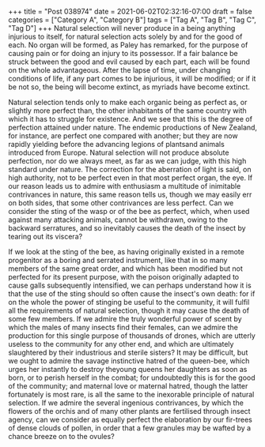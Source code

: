 +++
title = "Post 038974"
date = 2021-06-02T02:32:16-07:00
draft = false
categories = ["Category A", "Category B"]
tags = ["Tag A", "Tag B", "Tag C", "Tag D"]
+++
Natural selection will never produce in a being anything injurious to itself, for natural selection acts solely by and for the good of each. No organ will be formed, as Paley has remarked, for the purpose of causing pain or for doing an injury to its possessor. If a fair balance be struck between the good and evil caused by each part, each will be found on the whole advantageous. After the lapse of time, under changing conditions of life, if any part comes to be injurious, it will be modified; or if it be not so, the being will become extinct, as myriads have become extinct.

Natural selection tends only to make each organic being as perfect as, or slightly more perfect than, the other inhabitants of the same country with which it has to struggle for existence. And we see that this is the degree of perfection attained under nature. The endemic productions of New Zealand, for instance, are perfect one compared with another; but they are now rapidly yielding before the advancing legions of plantsand animals introduced from Europe. Natural selection will not produce absolute perfection, nor do we always meet, as far as we can judge, with this high standard under nature. The correction for the aberration of light is said, on high authority, not to be perfect even in that most perfect organ, the eye. If our reason leads us to admire with enthusiasm a multitude of inimitable contrivances in nature, this same reason tells us, though we may easily err on both sides, that some other contrivances are less perfect. Can we consider the sting of the wasp or of the bee as perfect, which, when used against many attacking animals, cannot be withdrawn, owing to the backward serratures, and so inevitably causes the death of the insect by tearing out its viscera?

If we look at the sting of the bee, as having originally existed in a remote progenitor as a boring and serrated instrument, like that in so many members of the same great order, and which has been modified but not perfected for its present purpose, with the poison originally adapted to cause galls subsequently intensified, we can perhaps understand how it is that the use of the sting should so often cause the insect's own death: for if on the whole the power of stinging be useful to the community, it will fulfil all the requirements of natural selection, though it may cause the death of some few members. If we admire the truly wonderful power of scent by which the males of many insects find their females, can we admire the production for this single purpose of thousands of drones, which are utterly useless to the community for any other end, and which are ultimately slaughtered by their industrious and sterile sisters? It may be difficult, but we ought to admire the savage instinctive hatred of the queen-bee, which urges her instantly to destroy theyoung queens her daughters as soon as born, or to perish herself in the combat; for undoubtedly this is for the good of the community; and maternal love or maternal hatred, though the latter fortunately is most rare, is all the same to the inexorable principle of natural selection. If we admire the several ingenious contrivances, by which the flowers of the orchis and of many other plants are fertilised through insect agency, can we consider as equally perfect the elaboration by our fir-trees of dense clouds of pollen, in order that a few granules may be wafted by a chance breeze on to the ovules?
